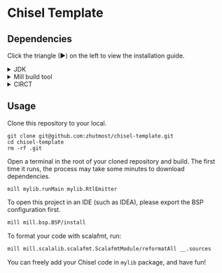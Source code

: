 # Chisel Template

## Dependencies

Click the triangle (►) on the left to view the installation guide.

<details>
<summary> JDK </summary>

Before starting, please make sure you have a JDK >= 8 installed. You can install a JDK through the package manager that comes with your OS, or just download a prebuilt binaries such as [Temurin](https://adoptium.net) or [Oracle OpenJDK](https://jdk.java.net/19).

To install a JDK LTS:

```sh
# macOS with Homebrew
brew install openjdk@17
# Ubuntu
apt install default-jdk
```
</details>

<details>
<summary> Mill build tool </summary>

Mill is a powerful and easy-to-use build tool by [Haoyi Li](https://github.com/lihaoyi).

To install Mill:
```sh
# macOS with Homebrew
brew install mill
```

To install mill on other platforms, please visit [its documentation](https://com-lihaoyi.github.io/mill/mill/Intro_to_Mill.html).
</details>

<details>
<summary> CIRCT </summary>

CIRCT is a MLIR-based circuit IR compilation tool, which is required by chisel. 

Download binary from its [GitHub page](https://github.com/llvm/circt) and add to PATH.
</details>

## Usage

Clone this repository to your local.
```shell 
git clone git@github.com:zhutmost/chisel-template.git
cd chisel-template
rm -rf .git
```

Open a terminal in the root of your cloned repository and build. The first time it runs, the process may take some minutes to download dependencies.
```shell
mill mylib.runMain mylib.RtlEmitter
```

To open this project in an IDE (such as IDEA), please export the BSP configuration first.
```sh
mill mill.bsp.BSP/install
```

To format your code with scalafmt, run:
```sh
mill mill.scalalib.scalafmt.ScalafmtModule/reformatAll __.sources
```

You can freely add your Chisel code in `mylib` package, and have fun!
